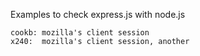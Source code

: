 
Examples to check express.js with node.js
    
    cookb: mozilla's client session
    x240:  mozilla's client session, another


<!--
    2015 1229
    vim: set ft=markdown tw=78:
-->
